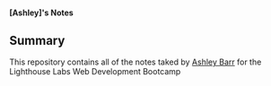 #### [Ashley]'s Notes
## Summary
This repository contains all of the notes taked by [Ashley Barr](https://github.com/ar4sdoteth) for the Lighthouse Labs Web Development Bootcamp